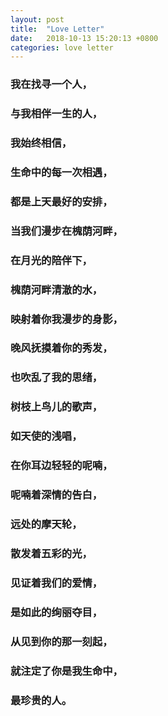 ```yaml
---
layout: post
title:  "Love Letter"
date:   2018-10-13 15:20:13 +0800
categories: love letter
---
```


### 我在找寻一个人，
### 与我相伴一生的人，
### 我始终相信，
### 生命中的每一次相遇，
### 都是上天最好的安排，
### 当我们漫步在槐荫河畔，
### 在月光的陪伴下，
### 槐荫河畔清澈的水，
### 映射着你我漫步的身影，
### 晚风抚摸着你的秀发，
### 也吹乱了我的思绪，
### 树枝上鸟儿的歌声，
### 如天使的浅唱，
### 在你耳边轻轻的呢喃，
### 呢喃着深情的告白，
### 远处的摩天轮，
### 散发着五彩的光，
### 见证着我们的爱情，
### 是如此的绚丽夺目，
### 从见到你的那一刻起，
### 就注定了你是我生命中，
### 最珍贵的人。
